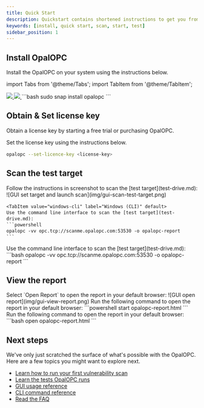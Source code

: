 ```yaml
---
title: Quick Start
description: Quickstart contains shortened instructions to get you from zero to hero with OPC UA security testing.
keywords: [install, quick start, scan, start, test]
sidebar_position: 1
---
```


## Install OpalOPC

Install the OpalOPC on your system using the instructions below.

import Tabs from '@theme/Tabs';
import TabItem from '@theme/TabItem';

<Tabs groupId="operating-systems">
  <TabItem value="windows" label="Windows" default>
<a href="https://apps.microsoft.com/detail/OpalOPC/9N89VWR0GK7H?launch=true
	&mode=mini">
	<img src="https://get.microsoft.com/images/en-gb%20dark.svg" width="200"/>
</a>
  </TabItem>
  <TabItem value="windows-cli" label="Windows (CLI)" default>
<a href="https://apps.microsoft.com/detail/OpalOPC/9N89VWR0GK7H?launch=true
	&mode=mini">
	<img src="https://get.microsoft.com/images/en-gb%20dark.svg" width="200"/>
</a>
  </TabItem>
  <TabItem value="linux" label="Linux">
    ```bash
    sudo snap install opalopc
    ```
  </TabItem>
</Tabs>

## Obtain & Set license key

Obtain a license key by starting a free trial or purchasing OpalOPC.

Set the license key using the instructions below.

```bash
opalopc --set-licence-key <license-key>
```

## Scan the test target

<Tabs groupId="operating-systems">
  <TabItem value="windows" label="Windows" default>
  Follow the instructions in screenshot to scan the [test target](test-drive.md):
  ![GUI set target and launch scan](img/gui-scan-test-target.png)
  </TabItem>

    <TabItem value="windows-cli" label="Windows (CLI)" default>
    Use the command line interface to scan the [test target](test-drive.md):
    ```powershell
    opalopc -vv opc.tcp://scanme.opalopc.com:53530 -o opalopc-report
    ```
  </TabItem>
  <TabItem value="linux" label="Linux">
  Use the command line interface to scan the [test target](test-drive.md):
    ```bash
    opalopc -vv opc.tcp://scanme.opalopc.com:53530 -o opalopc-report
    ```
  </TabItem>
</Tabs>


## View the report

<Tabs groupId="operating-systems">
  <TabItem value="windows" label="Windows" default>
  Select `Open Report` to open the report in your default browser:
  ![GUI open report](img/gui-view-report.png)
  </TabItem>
    <TabItem value="windows-cli" label="Windows (CLI)" default>
    Run the following command to open the report in your default browser:
    ```powershell
    start opalopc-report.html
    ```
  </TabItem>
  <TabItem value="linux" label="Linux">
  Run the following command to open the report in your default browser:
    ```bash
    open opalopc-report.html
    ```
  </TabItem>
</Tabs>

## Next steps

We've only just scratched the surface of what's possible with the OpalOPC.
Here are a few topics you might want to explore next.

* [Learn how to run your first vulnerability scan](../tutorials/first-vulnerability-scan.md)
* [Learn the tests OpalOPC runs](../faq.md#what-kind-of-tests-does-opalopc-run)
* [GUI usage reference](../gui-reference.md)
* [CLI command reference](../cli-command-reference.md)
* [Read the FAQ](../faq.md)
